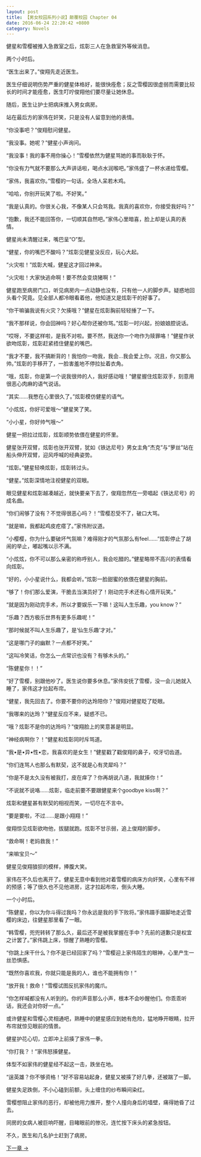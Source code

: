 ```yaml
---
layout: post
title: 【男女校园系列小说】颠覆校园 Chapter 04
date: 2016-06-24 22:20:42 +0800
category: Novels
---
```

健星和雪樱被推入急救室之后，炫彰三人在急救室外等候消息。

两个小时后。

“医生出来了。”俊翔先走近医生。

医生仔细说明伤势严重的健星体格好，能很快痊愈；反之雪樱因很虚弱而需要比较长的时间才能痊愈，医生叮咛俊翔他们要尽量让她休息。

随后，医生让护士把病床推入男女病房。

站在最后方的家伟在奸笑，只是没有人留意到他的表情。

“你没事吧？”俊翔慰问健星。

“我没事。她呢？”健星小声询问。

“我没事！我的事不用你操心！”雪樱依然为健星骂她的事而耿耿于怀。

“你没有力气就不要那么大声讲话啦，喝点水润喉吧。”家伟盛了一杯水递给雪樱。

“家伟，我喜欢你。”雪樱的一句话，全场人呆若木鸡。

“哈哈，你别开玩笑了啦。不好笑。”

“我是认真的。你很关心我，不像某人只会骂我。我真的喜欢你，你接受我好吗？”

“抱歉，我还不能回答你，一切顺其自然吧。”家伟心里暗喜，脸上却是认真的表情。

健星尚未清醒过来，嘴巴呈“O”型。

“健星，你的嘴巴不酸吗？”炫彰见健星没反应，玩心大起。

“火灾啦！”炫彰大喊，健星这才回过神来。

“火灾啦！大家快逃命啊！要不然会变烧猪啊！”

健星跑至病房门口，听见病房内一点动静也没有，只有他一人的脚步声。疑惑地回头看个究竟。见全部人都冷眼看着他，他知道又是炫彰干的好事了。

“你干嘛骗我说有火灾？欠揍哦？”健星在炫彰胸前轻轻捶了一下。

“我不那样说，你会回神吗？好心帮你还被你骂。”炫彰一时兴起，扮娘娘腔说话。

“哎呀，不要这样啦，是我不对啦。要不然，我送你一个吻作为赎罪咯！”健星作状欲吻炫彰，炫彰赶紧捂住健星的嘴巴。

“我才不要，我不搞断背的！我怕你一吻我，我会…我会爱上你。况且，你又那么帅。”炫彰的手移开了，一脸害羞地不停拉扯着衣角。

“哦，炫彰，你是第一个说我很帅的人，我好感动哦！”健星握住炫彰双手，刻意用很恶心肉麻的语气说话。

“其实……我憋在心里很久了。”炫彰模仿健星的语气。

“小炫炫，你好可爱哦～”健星笑了笑。

“小小星，你好帅气哦～”

健星一把拉过炫彰，炫彰顺势依偎在健星的怀里。

健星张开双臂，炫彰也张开双臂，犹如《铁达尼号》男女主角“杰克”与“萝丝”站在船头伸开双臂，迎风呼喊的经典姿势。

“炫彰。”健星轻唤炫彰，炫彰转过头。

“健星。”炫彰深情地注视健星的双眼。

眼见健星和炫彰越凑越近，就快要亲下去了，俊翔忽然在一旁唱起《铁达尼号》的成名曲。

“你们闹够了没有？不觉得很恶心吗？！”雪樱忍受不了，破口大骂。

“就是嘛，我都起鸡皮疙瘩了。”家伟附议道。

“小樱樱，你为什么要破坏气氛嘛？难得刚才的气氛那么有feel……”炫彰停止了胡闹的举止，嘟起嘴以示不满。

“小炫炫，你不可以那么亲密的称呼别人，我会吃醋的。”健星略带不高兴的表情看向炫彰。

“好的，小小星说什么，我都会听。”炫彰一脸甜蜜的依偎在健星的胸前。

“够了！你们那么爱演，干脆去当演员好了！刚动完手术还有心情开玩笑。”

“就是因为刚动完手术，所以才要娱乐一下嘛！这叫人生乐趣，you know？”

“乐趣？西方极乐世界有更多乐趣呢！”

“那时候就不叫人生乐趣了，是‘仙生乐趣’才对。”

“这是哪门子的幽默？一点都不好笑。”

“这叫冷笑话，你怎么一点常识也没有？有够木头的。”

“陈健星你！！”

“好了雪樱，别跟他吵了。医生说你要多休息。”家伟安抚了雪樱，没一会儿她就入睡了，家伟这才拉起布帘。

“健星，我先回去了。你要不要你的达玲陪你？”俊翔对健星眨了眨眼。

“我哪来的达玲？”健星反应不来，疑惑不已。

“哦？炫彰不是你的达玲吗？”俊翔脸上的笑意甚是明显。

“神经病啊你？！”健星和炫彰同时斥骂道。

“我•是•异•性•恋，我喜欢的是女生！”健星戳了戳俊翔的鼻子，咬牙切齿道。

“你们连骂人也那么有默契，这不就是心有灵犀吗？”

“你是不是太久没有被我打，皮在痒了？你再胡说八道，我就揍你！”

“不说就不说咯……炫彰，临走前要不要跟健星来个goodbye kiss啊？”

炫彰和健星甚有默契的相视而笑，一切尽在不言中。

“要是要啦，不过……是跟小翔翔！”

俊翔惊见炫彰欲吻他，拔腿就跑。炫彰不甘示弱，追上俊翔的脚步。

“救命啊！老妈救我！”

“来嘛宝贝～”

健星见俊翔狼狈的模样，捧腹大笑。

家伟在不久后也离开了。健星无意中看到他对着雪樱的病床方向奸笑，心里有不祥的预感；等了很久也不见他进房，这才拉起布帘，倒头大睡。

一个小时后。

“陈健星，你以为你斗得过我吗？你永远是我的手下败将。”家伟蹑手蹑脚地走近雪樱的床边，往健星那里看了一眼。

“韩雪樱，兜兜转转了那么久，最后还不是被我掌握在手中？先前的道歉只是权宜之计罢了。”家伟跳上床，惊醒了熟睡的雪樱。

“你跳上床干什么？你不是已经回家了吗？”雪樱迎上家伟陌生的眼神，心里产生一丝恐惧感。

“既然你喜欢我，你就只能是我的人，谁也不能拥有你！”

“放开我！救命！”雪樱试图反抗家伟的魔爪。

“你怎样喊都没有人听到的。你的声音那么小声，根本不会吵醒他们。你乖乖听话，我还会对你好一点。”

或许健星和雪樱心灵相通吧，熟睡中的健星感应到她有危险，猛地睁开眼睛，拉开布帘就惊见眼前的情景。

健星护花心切，立即冲上前揍了家伟一拳。

“你打我？！”家伟怒揍健星。

体型不如家伟的健星经不起这一击，跌坐在地。

“逞英雄？你不够资格！”好不容易站起身，健星又被揍了好几拳，还被踹了一脚。

健星失足跌倒，不小心磕到前额，头上缠住的纱布瞬间染红。

雪樱想阻止家伟的恶行，却被他用力推开，整个人撞向身后的墙壁，痛得她昏了过去。

同房的女病人被巨响吓醒，目睹眼前的惨况，连忙按下床头的紧急按钮。

不久，医生和几名护士赶到了病房。

[下一章 →](/novels/2016/06/24/overturning-campus-05.html)